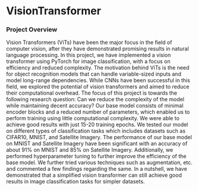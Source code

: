 # VisionTransformer

### Project Overview 


Vision Transformers (ViTs) have been the major focus in the field of computer vision, after they have demonstrated promising results in natural language processing. In this project, we have implemented a vision transformer using PyTorch for image classification, with a focus on efficiency and reduced complexity. The motivation behind ViTs is the need for object recognition models that can handle variable-sized inputs and model long-range dependencies. While CNNs have been successful in this field, we explored the potential of vision transformers and aimed to reduce their computational overhead. The focus of this project is towards the following research question: Can we reduce the complexity of the model while maintaining decent accuracy? Our base model consists of minimal encoder blocks and a reduced number of parameters, which enabled us to perform training using little computational complexity. We were able to achieve good results with just 15-20 training epochs. We tested our model on different types of classification tasks which includes datasets such as CIFAR10, MNIST, and Satellite Imagery. The performance of our base model on MNIST and Satellite Imagery have been significant with an accuracy of about 91% on MNIST and 85% on Satellite Imagery. Additionally, we performed hyperparameter tuning to further improve the efficiency of the base model. We further tried various techniques such as augmentation, etc. and commented a few findings regarding the same. In a nutshell, we have demonstrated that a simplified vision transformer can still achieve good results in image classification tasks for simpler datasets.
